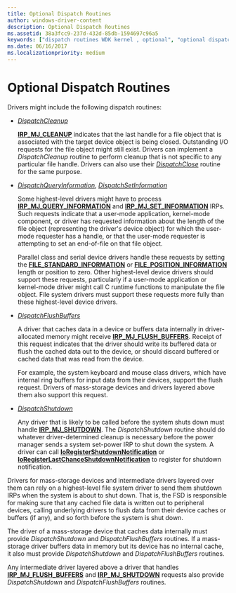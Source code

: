 ```yaml
---
title: Optional Dispatch Routines
author: windows-driver-content
description: Optional Dispatch Routines
ms.assetid: 38a3fcc9-237d-432d-85db-1594697c96a5
keywords: ["dispatch routines WDK kernel , optional", "optional dispatch routines WDK kernel", "mass storage devices WDK dispatch routines"]
ms.date: 06/16/2017
ms.localizationpriority: medium
---
```


# Optional Dispatch Routines





Drivers might include the following dispatch routines:

-   [*DispatchCleanup*](https://msdn.microsoft.com/library/windows/hardware/ff543233)

    [**IRP\_MJ\_CLEANUP**](https://msdn.microsoft.com/library/windows/hardware/ff550718) indicates that the last handle for a file object that is associated with the target device object is being closed. Outstanding I/O requests for the file object might still exist. Drivers can implement a *DispatchCleanup* routine to perform cleanup that is not specific to any particular file handle. Drivers can also use their [*DispatchClose*](https://msdn.microsoft.com/library/windows/hardware/ff543255) routine for the same purpose.

-   [*DispatchQueryInformation*](https://msdn.microsoft.com/library/windows/hardware/ff543364), [*DispatchSetInformation*](https://msdn.microsoft.com/library/windows/hardware/ff543399)

    Some highest-level drivers might have to process [**IRP\_MJ\_QUERY\_INFORMATION**](https://msdn.microsoft.com/library/windows/hardware/ff550788) and [**IRP\_MJ\_SET\_INFORMATION**](https://msdn.microsoft.com/library/windows/hardware/ff550799) IRPs. Such requests indicate that a user-mode application, kernel-mode component, or driver has requested information about the length of the file object (representing the driver's device object) for which the user-mode requester has a handle, or that the user-mode requester is attempting to set an end-of-file on that file object.

    Parallel class and serial device drivers handle these requests by setting the [**FILE\_STANDARD\_INFORMATION**](https://msdn.microsoft.com/library/windows/hardware/ff545855) or [**FILE\_POSITION\_INFORMATION**](https://msdn.microsoft.com/library/windows/hardware/ff545848) length or position to zero. Other highest-level device drivers should support these requests, particularly if a user-mode application or kernel-mode driver might call C runtime functions to manipulate the file object. File system drivers must support these requests more fully than these highest-level device drivers.

-   [*DispatchFlushBuffers*](https://msdn.microsoft.com/library/windows/hardware/ff543314)

    A driver that caches data in a device or buffers data internally in driver-allocated memory might receive [**IRP\_MJ\_FLUSH\_BUFFERS**](https://msdn.microsoft.com/library/windows/hardware/ff550760). Receipt of this request indicates that the driver should write its buffered data or flush the cached data out to the device, or should discard buffered or cached data that was read from the device.

    For example, the system keyboard and mouse class drivers, which have internal ring buffers for input data from their devices, support the flush request. Drivers of mass-storage devices and drivers layered above them also support this request.

-   [*DispatchShutdown*](https://msdn.microsoft.com/library/windows/hardware/ff543405)

    Any driver that is likely to be called before the system shuts down must handle [**IRP\_MJ\_SHUTDOWN**](https://msdn.microsoft.com/library/windows/hardware/ff550807). The *DispatchShutdown* routine should do whatever driver-determined cleanup is necessary before the power manager sends a system set-power IRP to shut down the system. A driver can call [**IoRegisterShutdownNotification**](https://msdn.microsoft.com/library/windows/hardware/ff549541) or [**IoRegisterLastChanceShutdownNotification**](https://msdn.microsoft.com/library/windows/hardware/ff549518) to register for shutdown notification.

Drivers for mass-storage devices and intermediate drivers layered over them can rely on a highest-level file system driver to send them shutdown IRPs when the system is about to shut down. That is, the FSD is responsible for making sure that any cached file data is written out to peripheral devices, calling underlying drivers to flush data from their device caches or buffers (if any), and so forth before the system is shut down.

The driver of a mass-storage device that caches data internally must provide *DispatchShutdown* and *DispatchFlushBuffers* routines. If a mass-storage driver buffers data in memory but its device has no internal cache, it also must provide *DispatchShutdown* and *DispatchFlushBuffers* routines.

Any intermediate driver layered above a driver that handles [**IRP\_MJ\_FLUSH\_BUFFERS**](https://msdn.microsoft.com/library/windows/hardware/ff550760) and [**IRP\_MJ\_SHUTDOWN**](https://msdn.microsoft.com/library/windows/hardware/ff550807) requests also provide *DispatchShutdown* and *DispatchFlushBuffers* routines.

 

 




